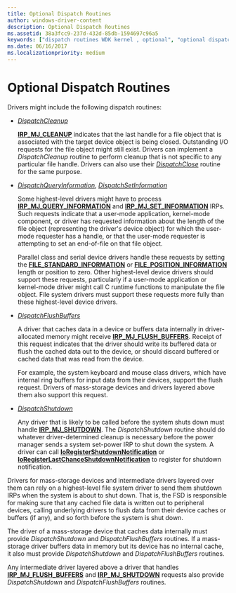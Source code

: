 ```yaml
---
title: Optional Dispatch Routines
author: windows-driver-content
description: Optional Dispatch Routines
ms.assetid: 38a3fcc9-237d-432d-85db-1594697c96a5
keywords: ["dispatch routines WDK kernel , optional", "optional dispatch routines WDK kernel", "mass storage devices WDK dispatch routines"]
ms.date: 06/16/2017
ms.localizationpriority: medium
---
```


# Optional Dispatch Routines





Drivers might include the following dispatch routines:

-   [*DispatchCleanup*](https://msdn.microsoft.com/library/windows/hardware/ff543233)

    [**IRP\_MJ\_CLEANUP**](https://msdn.microsoft.com/library/windows/hardware/ff550718) indicates that the last handle for a file object that is associated with the target device object is being closed. Outstanding I/O requests for the file object might still exist. Drivers can implement a *DispatchCleanup* routine to perform cleanup that is not specific to any particular file handle. Drivers can also use their [*DispatchClose*](https://msdn.microsoft.com/library/windows/hardware/ff543255) routine for the same purpose.

-   [*DispatchQueryInformation*](https://msdn.microsoft.com/library/windows/hardware/ff543364), [*DispatchSetInformation*](https://msdn.microsoft.com/library/windows/hardware/ff543399)

    Some highest-level drivers might have to process [**IRP\_MJ\_QUERY\_INFORMATION**](https://msdn.microsoft.com/library/windows/hardware/ff550788) and [**IRP\_MJ\_SET\_INFORMATION**](https://msdn.microsoft.com/library/windows/hardware/ff550799) IRPs. Such requests indicate that a user-mode application, kernel-mode component, or driver has requested information about the length of the file object (representing the driver's device object) for which the user-mode requester has a handle, or that the user-mode requester is attempting to set an end-of-file on that file object.

    Parallel class and serial device drivers handle these requests by setting the [**FILE\_STANDARD\_INFORMATION**](https://msdn.microsoft.com/library/windows/hardware/ff545855) or [**FILE\_POSITION\_INFORMATION**](https://msdn.microsoft.com/library/windows/hardware/ff545848) length or position to zero. Other highest-level device drivers should support these requests, particularly if a user-mode application or kernel-mode driver might call C runtime functions to manipulate the file object. File system drivers must support these requests more fully than these highest-level device drivers.

-   [*DispatchFlushBuffers*](https://msdn.microsoft.com/library/windows/hardware/ff543314)

    A driver that caches data in a device or buffers data internally in driver-allocated memory might receive [**IRP\_MJ\_FLUSH\_BUFFERS**](https://msdn.microsoft.com/library/windows/hardware/ff550760). Receipt of this request indicates that the driver should write its buffered data or flush the cached data out to the device, or should discard buffered or cached data that was read from the device.

    For example, the system keyboard and mouse class drivers, which have internal ring buffers for input data from their devices, support the flush request. Drivers of mass-storage devices and drivers layered above them also support this request.

-   [*DispatchShutdown*](https://msdn.microsoft.com/library/windows/hardware/ff543405)

    Any driver that is likely to be called before the system shuts down must handle [**IRP\_MJ\_SHUTDOWN**](https://msdn.microsoft.com/library/windows/hardware/ff550807). The *DispatchShutdown* routine should do whatever driver-determined cleanup is necessary before the power manager sends a system set-power IRP to shut down the system. A driver can call [**IoRegisterShutdownNotification**](https://msdn.microsoft.com/library/windows/hardware/ff549541) or [**IoRegisterLastChanceShutdownNotification**](https://msdn.microsoft.com/library/windows/hardware/ff549518) to register for shutdown notification.

Drivers for mass-storage devices and intermediate drivers layered over them can rely on a highest-level file system driver to send them shutdown IRPs when the system is about to shut down. That is, the FSD is responsible for making sure that any cached file data is written out to peripheral devices, calling underlying drivers to flush data from their device caches or buffers (if any), and so forth before the system is shut down.

The driver of a mass-storage device that caches data internally must provide *DispatchShutdown* and *DispatchFlushBuffers* routines. If a mass-storage driver buffers data in memory but its device has no internal cache, it also must provide *DispatchShutdown* and *DispatchFlushBuffers* routines.

Any intermediate driver layered above a driver that handles [**IRP\_MJ\_FLUSH\_BUFFERS**](https://msdn.microsoft.com/library/windows/hardware/ff550760) and [**IRP\_MJ\_SHUTDOWN**](https://msdn.microsoft.com/library/windows/hardware/ff550807) requests also provide *DispatchShutdown* and *DispatchFlushBuffers* routines.

 

 




